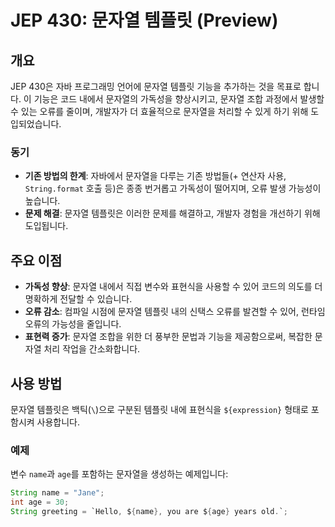 # JEP 430: 문자열 템플릿 (Preview)

## 개요

JEP 430은 자바 프로그래밍 언어에 문자열 템플릿 기능을 추가하는 것을 목표로 합니다. 이 기능은 코드 내에서 문자열의 가독성을 향상시키고, 문자열 조합 과정에서 발생할 수 있는 오류를 줄이며, 개발자가 더 효율적으로 문자열을 처리할 수 있게 하기 위해 도입되었습니다.

### 동기

- **기존 방법의 한계**: 자바에서 문자열을 다루는 기존 방법들(+ 연산자 사용, `String.format` 호출 등)은 종종 번거롭고 가독성이 떨어지며, 오류 발생 가능성이 높습니다.
- **문제 해결**: 문자열 템플릿은 이러한 문제를 해결하고, 개발자 경험을 개선하기 위해 도입됩니다.

## 주요 이점

- **가독성 향상**: 문자열 내에서 직접 변수와 표현식을 사용할 수 있어 코드의 의도를 더 명확하게 전달할 수 있습니다.
- **오류 감소**: 컴파일 시점에 문자열 템플릿 내의 신택스 오류를 발견할 수 있어, 런타임 오류의 가능성을 줄입니다.
- **표현력 증가**: 문자열 조합을 위한 더 풍부한 문법과 기능을 제공함으로써, 복잡한 문자열 처리 작업을 간소화합니다.

## 사용 방법

문자열 템플릿은 백틱(`\`)으로 구분된 템플릿 내에 표현식을 `${expression}` 형태로 포함시켜 사용합니다.

### 예제

변수 `name`과 `age`를 포함하는 문자열을 생성하는 예제입니다:

```java
String name = "Jane";
int age = 30;
String greeting = `Hello, ${name}, you are ${age} years old.`;